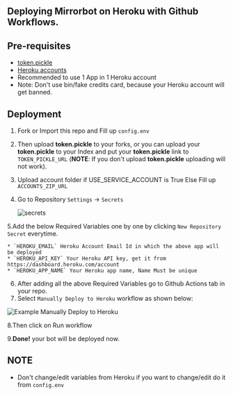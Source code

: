 ## Deploying Mirrorbot on Heroku with Github Workflows.

## Pre-requisites

- [token.pickle](https://github.com/Anime-Republic/Mirror-New/blob/main/CreateSA.md#getting-google-oauth-api-credential-file)
- [Heroku  accounts](heroku.com)
- Recommended to use 1 App in 1 Heroku account
- Note: Don't use bin/fake credits card, because your Heroku account will get banned.

## Deployment

1. Fork or Import this repo and Fill up `config.env`
2. Then upload **token.pickle** to your forks, or you can upload your **token.pickle** to your Index and put your **token.pickle** link to `TOKEN_PICKLE_URL` (**NOTE**: If you don't upload **token.pickle** uploading will not work).
3. Upload account folder if USE_SERVICE_ACCOUNT is True Else Fill up `ACCOUNTS_ZIP_URL`
4. Go to Repository `Settings` -> `Secrets`

	![secrets](https://telegra.ph/file/f9fa2c5e5aa9f49868a23.jpg)
  
5.Add the below Required Variables one by one by clicking `New Repository Secret` everytime.

	* `HEROKU_EMAIL` Heroku Account Email Id in which the above app will be deployed
	* `HEROKU_API_KEY` Your Heroku API key, get it from https://dashboard.heroku.com/account
	* `HEROKU_APP_NAME` Your Heroku app name, Name Must be unique
6. After adding all the above Required Variables go to Github Actions tab in your repo.
7. Select `Manually Deploy to Heroku` workflow as shown below:

  ![Example Manually Deploy to Heroku](https://telegra.ph/file/61f6fb3400e3410ccd647.png)
  
8.Then click on Run workflow

9.**Done!** your bot will be deployed now.	


## NOTE
- Don't change/edit variables from Heroku if you want to change/edit do it from `config.env`

